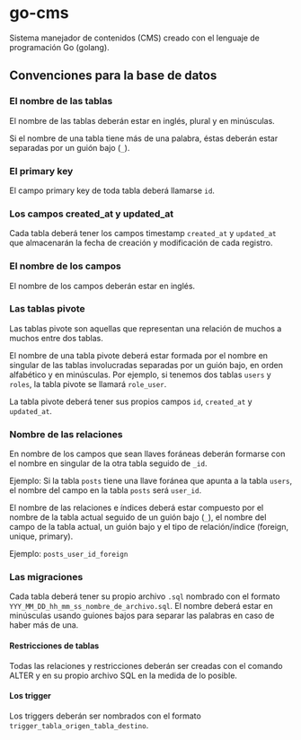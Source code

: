 # go-cms
Sistema manejador de contenidos (CMS) creado con el lenguaje de programación Go (golang).

## Convenciones para la base de datos

### El nombre de las tablas
El nombre de las tablas deberán estar en inglés, plural y en minúsculas.

Si el nombre de una tabla tiene más de una palabra, éstas deberán estar separadas por un guión bajo (`_`).

### El primary key
El campo primary key de toda tabla deberá llamarse `id`.

### Los campos created_at y updated_at
Cada tabla deberá tener los campos timestamp `created_at` y `updated_at` que almacenarán la fecha de creación y modificación de cada registro.

### El nombre de los campos
El nombre de los campos deberán estar en inglés.

### Las tablas pivote
Las tablas pivote son aquellas que representan una relación de muchos a muchos entre dos tablas.

El nombre de una tabla pivote deberá estar formada por el nombre en singular de las tablas involucradas separadas por un guión bajo, en orden alfabético y en minúsculas. Por ejemplo, si tenemos dos tablas `users` y `roles`, la tabla pivote se llamará `role_user`.

La tabla pivote deberá tener sus propios campos `id`, `created_at` y `updated_at`.

### Nombre de las relaciones
En nombre de los campos que sean llaves foráneas deberán formarse con el nombre en singular de la otra tabla seguido de `_id`.

Ejemplo: Si la tabla `posts` tiene una llave foránea que apunta a la tabla `users`, el nombre del campo en la tabla `posts` será `user_id`.

El nombre de las relaciones e índices deberá estar compuesto por el nombre de la tabla actual seguido de un guión bajo (`_`), el nombre del campo de la tabla actual, un guión bajo y el tipo de relación/índice (foreign, unique, primary).

Ejemplo: `posts_user_id_foreign`

### Las migraciones
Cada tabla deberá tener su propio archivo `.sql` nombrado con el formato `YYY_MM_DD_hh_mm_ss_nombre_de_archivo.sql`. El nombre deberá estar en minúsculas usando guiones bajos para separar las palabras en caso de haber más de una.

#### Restricciones de tablas
Todas las relaciones y restricciones deberán ser creadas con el comando ALTER y en su propio archivo SQL en la medida de lo posible.

#### Los trigger
Los triggers deberán ser nombrados con el formato `trigger_tabla_origen_tabla_destino`.
